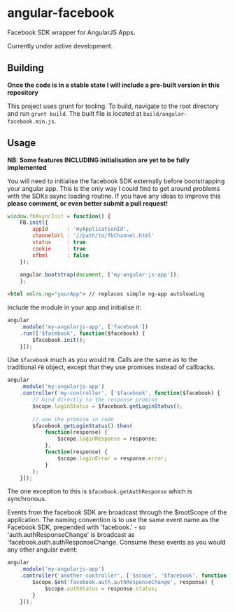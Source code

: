 # angular-facebook

Facebook SDK wrapper for AngularJS Apps.

Currently under active development.

## Building

**Once the code is in a stable state I will include a pre-built version in this repository**

This project uses grunt for tooling. To build, navigate to the root directory and run `grunt build`. The built file is located at `build/angular-facebook.min.js`.

## Usage

**NB: Some features INCLUDING initialisation are yet to be fully implemented**

You will need to initialise the facebook SDK externally before bootstrapping your angular app. This is the only way I could find to get around problems with the SDKs async loading routine. If you have any ideas to improve this **please comment, or even better submit a pull request!**

```javascript
window.fbAsyncInit = function() {
    FB.init({
        appId      : 'myApplicationId',
        channelUrl : '//path/to/fbChannel.html'
        status     : true
        cookie     : true
        xfbml      : false
    });
    
    angular.bootstrap(document, ['my-angular-js-app']);
    };
```
```html
<html xmlns:ng="yourApp"> // replaces simple ng-app autoloading
```

Include the module in your app and initialise it:
```javascript
angular
    .module('my-angularjs-app', ['facebook'])
    .run(['$facebook', function($facebook) {
        $facebook.init();
    }]);
```

Use `$facebook` much as you would `FB`. Calls are the same as to the traditional `FB` object, except that they use promises instead of callbacks.
```javascript
angular
    .module('my-angularjs-app')
    .controller('my-controller', ['$facebook', function($facebook) {
        // bind directly to the response promise
        $scope.loginStatus = $facebook.getLoginStatus();
        
        // use the promise in code
        $facebook.getLoginStatus().then(
            function(response) {
                $scope.loginResponse = response;
            },
            function(response) {
                $scope.loginError = response.error;
            }
        );
    }]);
```

The one exception to this is `$facebook.getAuthResponse` which is synchronous.

Events from the facebook SDK are broadcast through the $rootScope of the application. The naming convention is to use the same event name as the Facebook SDK, prepended with 'facebook.' - so 'auth.authResponseChange' is broadcast as 'facebook.auth.authResponseChange. Consume these events as you would any other angular event:
```javascript
angular
    .module('my-angularjs-app')
    .controller('another-controller', ['$scope', '$facebook', function($scope, $facebook) {
        $scope.$on('facebook.auth.authResponseChange', response) {
            $scope.authStatus = response.status;
        }
    }]);
```
